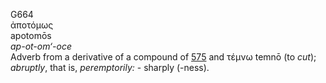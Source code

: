 <body>
  <p>G664<br>  ἀποτόμως  <br> apotomōs  <br><i>ap-ot-om‘-oce </i><br>Adverb from a derivative of a compound of <a href="g0575.htm">575</a> and   τέμνω    temnō   (to <i>cut</i>); <i>abruptly</i>, that is, <i>peremptorily:</i> - sharply (-ness).<br></p>
 </body>